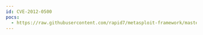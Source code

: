 ```yaml
---
id: CVE-2012-0500
pocs:
  - https://raw.githubusercontent.com/rapid7/metasploit-framework/master/modules/exploits/windows/browser/java_ws_vmargs.rb
---
```

